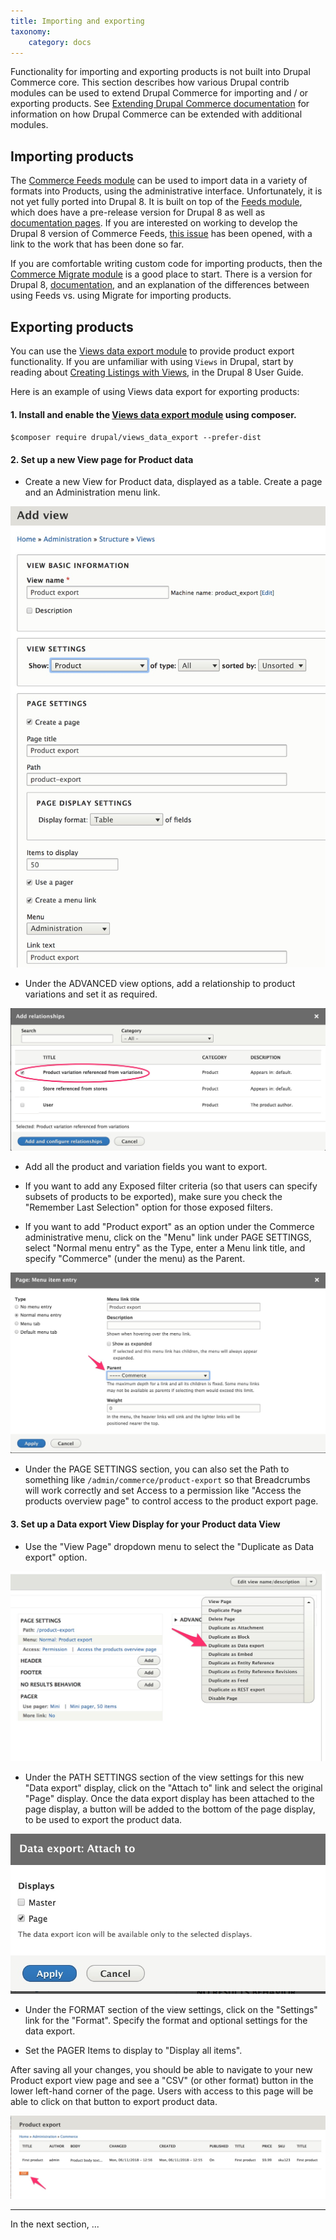 ```yaml
---
title: Importing and exporting
taxonomy:
    category: docs
---
```


Functionality for importing and exporting products is not built into Drupal Commerce core. This section describes how various Drupal contrib modules can be used to extend Drupal Commerce for importing and / or exporting products. See [Extending Drupal Commerce documentation](../../../02.install-update/06.extending) for information on how Drupal Commerce can be extended with additional modules.


## Importing products
The [Commerce Feeds module] can be used to import data in a variety of formats into Products, using the administrative interface. Unfortunately, it is not yet fully ported into Drupal 8. It is built on top of the [Feeds module], which does have a pre-release version for Drupal 8 as well as [documentation pages]. If you are interested on working to develop the Drupal 8 version of Commerce Feeds, [this issue] has been opened, with a link to the work that has been done so far.


If you are comfortable writing custom code for importing products, then the [Commerce Migrate module] is a good place to start. There is a version for Drupal 8, [documentation], and an explanation of the differences between using Feeds vs. using Migrate for importing products.


## Exporting products
You can use the [Views data export module] to provide product export functionality. If you are unfamiliar with using `Views` in Drupal, start by reading about [Creating Listings with Views], in the Drupal 8 User Guide.

Here is an example of using Views data export for exporting products:

#### 1. Install and enable the [Views data export module] using composer.

`` $composer require drupal/views_data_export --prefer-dist ``

#### 2. Set up a new View page for Product data
 -  Create a new View for Product data, displayed as a table. Create a page and an Administration menu link.

![Add product export view](../../images/product-export-view-01.jpg)

 - Under the ADVANCED view options, add a relationship to product variations and set it as required.

![Add view relationship](../../images/product-export-view-02.jpg)

 - Add all the product and variation fields you want to export.

 - If you want to add any Exposed filter criteria (so that users can specify subsets of products to be exported), make sure you check the "Remember Last Selection" option for those exposed filters.

 - If you want to add "Product export" as an option under the Commerce administrative menu, click on the "Menu" link under PAGE SETTINGS, select "Normal menu entry" as the Type, enter a Menu link title, and specify "Commerce" (under the <Administration> menu) as the Parent.

![Create menu link](../../images/product-export-view-03.jpg)

 - Under the PAGE SETTINGS section, you can also set the Path to something like `/admin/commerce/product-export` so that Breadcrumbs will work correctly and set Access to a permission like "Access the products overview page" to control access to the product export page.

#### 3. Set up a Data export View Display for your Product data View
 - Use the "View Page" dropdown menu to select the "Duplicate as Data export" option.

![Create data export display](../../images/product-export-view-04.jpg)

 - Under the PATH SETTINGS section of the view settings for this new "Data export" display, click on the "Attach to" link and select the original "Page" display. Once the data export display has been attached to the page display, a button will be added to the bottom of the page display, to be used to export the product data.

![Attach data export display](../../images/product-export-view-05.jpg)

 - Under the FORMAT section of the view settings, click on the "Settings" link for the "Format". Specify the format and optional settings for the data export.

 - Set the PAGER Items to display to "Display all items".

After saving all your changes, you should be able to navigate to your new Product export view page and see a "CSV" (or other format) button in the lower left-hand corner of the page. Users with access to this page will be able to click on that button to export product data.

![Finished product export page](../../images/product-export-view-06.jpg)

---
In the next section, ...

[Creating Listings with Views]: https://www.drupal.org/docs/user_guide/en/views-chapter.html
[Commerce Feeds module]: https://www.drupal.org/project/commerce_feeds
[Feeds module]: https://www.drupal.org/project/feeds
[documentation pages]: https://www.drupal.org/docs/8/modules/feeds
[this issue]: https://www.drupal.org/project/commerce_feeds/issues/2931860
[Commerce Migrate module]: https://www.drupal.org/project/commerce_migrate
[documentation]: https://www.drupal.org/docs/8/modules/commerce-migrate
[Views data export module]: https://www.drupal.org/project/views_data_export
